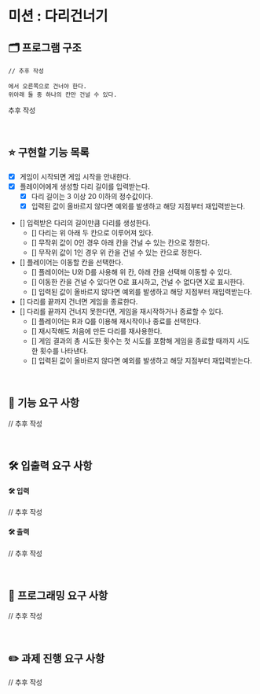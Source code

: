 # 미션 : 다리건너기

## 🗂️ 프로그램 구조

```
// 추후 작성

에서 오른쪽으로 건너야 한다.
위아래 둘 중 하나의 칸만 건널 수 있다.

```

추후 작성

<br/>

## ⭐ 구현할 기능 목록

- [x] 게임이 시작되면 게임 시작을 안내한다.
- [x] 플레이어에게 생성할 다리 길이를 입력받는다.
  - [x] 다리 길이는 3 이상 20 이하의 정수값이다.
  - [x] 입력된 값이 올바르지 않다면 예외를 발생하고 해당 지점부터 재입력받는다.
- [] 입력받은 다리의 길이만큼 다리를 생성한다.
  - [] 다리는 위 아래 두 칸으로 이루어져 있다.
  - [] 무작위 값이 0인 경우 아래 칸을 건널 수 있는 칸으로 정한다.
  - [] 무작위 값이 1인 경우 위 칸을 건널 수 있는 칸으로 정한다.
- [] 플레이어는 이동할 칸을 선택한다.
  - [] 플레이어는 U와 D를 사용해 위 칸, 아래 칸을 선택해 이동할 수 있다.
  - [] 이동한 칸을 건널 수 있다면 O로 표시하고, 건널 수 없다면 X로 표시한다.
  - [] 입력된 값이 올바르지 않다면 예외를 발생하고 해당 지점부터 재입력받는다.
- [] 다리를 끝까지 건너면 게임을 종료한다.
- [] 다리를 끝까지 건너지 못한다면, 게임을 재시작하거나 종료할 수 있다.
  - [] 플레이어는 R과 Q를 이용해 재시작이나 종료를 선택한다.
  - [] 재시작해도 처음에 만든 다리를 재사용한다.
  - [] 게임 결과의 총 시도한 횟수는 첫 시도를 포함해 게임을 종료할 때까지 시도한 횟수를 나타낸다.
  - [] 입력된 값이 올바르지 않다면 예외를 발생하고 해당 지점부터 재입력받는다.

<br/>

## 🚀 기능 요구 사항

// 추후 작성

<br/>

## 🛠️ 입출력 요구 사항

#### 🛠️ 입력

// 추후 작성

#### 🛠️ 출력

// 추후 작성

<br/>

## 🎯 프로그래밍 요구 사항

// 추후 작성

<br/>

## ✏️ 과제 진행 요구 사항

// 추후 작성

